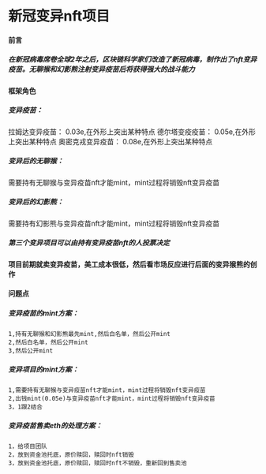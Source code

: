 # 新冠变异nft项目

#### 前言
##### 在新冠病毒席卷全球2年之后，区块链科学家们改造了新冠病毒，制作出了nft变异疫苗。无聊猴和幻影熊注射变异疫苗后将获得强大的战斗能力


#### 框架角色

##### 变异疫苗：
  拉姆达变异疫苗： 0.03e,在外形上突出某种特点
  德尔塔变疫疫苗：  0.05e,在外形上突出某种特点
  奥密克戎变异疫苗：  0.08e,在外形上突出某种特点


##### 变异后的无聊猴：
  需要持有无聊猴与变异疫苗nft才能mint，mint过程将销毁nft变异疫苗

##### 变异后的幻影熊：
  需要持有幻影熊与变异疫苗nft才能mint，mint过程将销毁nft变异疫苗

##### 第三个变异项目可以由持有变异疫苗nft的人投票决定


#### 项目前期就卖变异疫苗，美工成本很低，然后看市场反应进行后面的变异猴熊的创作

#### 问题点

##### 变异疫苗的mint方案：
    1,持有无聊猴和幻影熊最先mint,然后白名单，然后公开mint
    2,然后白名单，然后公开mint
    3,然后公开mint
##### 变异项目的mint方案：
    1,需要持有无聊猴与变异疫苗nft才能mint，mint过程将销毁nft变异疫苗
    2,出钱mint(0.05e)与变异疫苗nft才能mint，mint过程将销毁nft变异疫苗
    3，1跟2结合
##### 变异疫苗售卖eth的处理方案：
    1，给项目团队
    2，放到资金池托底，原价赎回，赎回时nft销毁
    3，放到资金池托底，原价赎回，赎回时nft不销毁，重新回到售卖池

